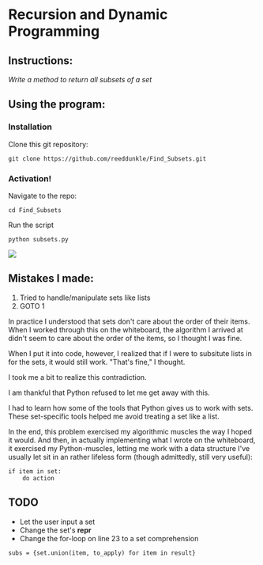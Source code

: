 # Recursion and Dynamic Programming

## Instructions:

*Write a method to return all subsets of a set*

## Using the program:

### Installation

Clone this git repository:

```
git clone https://github.com/reeddunkle/Find_Subsets.git
```

### Activation!

Navigate to the repo:

```
cd Find_Subsets
```

Run the script

```
python subsets.py
```

<img src=http://i.imgur.com/328fre1.png>



## Mistakes I made:

1. Tried to handle/manipulate sets like lists
2. GOTO 1

In practice I understood that sets don't care about the order of their items. When I worked through this on the whiteboard, the algorithm I arrived at didn't seem to care about the order of the items, so I thought I was fine.

When I put it into code, however, I realized that if I were to subsitute lists in for the sets, it would still work. "That's fine," I thought.

I took me a bit to realize this contradiction.

I am thankful that Python refused to let me get away with this.

I had to learn how some of the tools that Python gives us to work with sets. These set-specific tools helped me avoid treating a set like a list.

In the end, this problem exercised my algorithmic muscles the way I hoped it would. And then, in actually implementing what I wrote on the whiteboard, it exercised my Python-muscles, letting me work with a data structure I've usually let sit in an rather lifeless form (though admittedly, still very useful):

```
if item in set:
    do action
```

## TODO

- Let the user input a set
- Change the set's __repr__
- Change the for-loop on line 23 to a set comprehension

```
subs = {set.union(item, to_apply) for item in result}
```